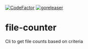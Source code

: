 [![CodeFactor](https://www.codefactor.io/repository/github/ondrovic/file-counter/badge)](https://www.codefactor.io/repository/github/ondrovic/file-counter)
[![goreleaser](https://github.com/ondrovic/file-counter/actions/workflows/release.yml/badge.svg)](https://github.com/ondrovic/file-counter/actions/workflows/release.yml)
# file-counter
Cli to get file counts based on criteria
